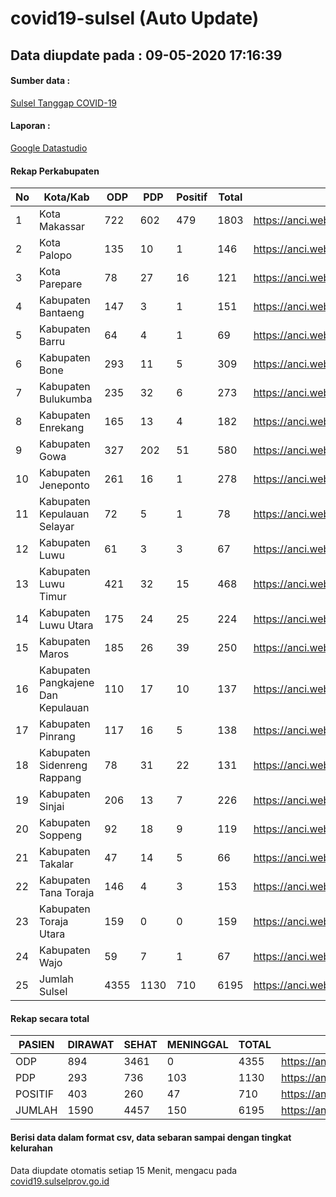 
# covid19-sulsel (Auto Update)

## Data diupdate pada : 09-05-2020 17:16:39

#### Sumber data :
[Sulsel Tanggap COVID-19](https://covid19.sulselprov.go.id)

#### Laporan :
[Google Datastudio](https://datastudio.google.com/s/jythWGc1j4w)

#### Rekap Perkabupaten 
|No|Kota/Kab|ODP|PDP|Positif|Total|Link|
| --- | --- | --- | --- | --- | --- | --- |
|1|Kota Makassar|722|602|479|1803|https://anci.web.id/cor/kota_makassar|
|2|Kota Palopo|135|10|1|146|https://anci.web.id/cor/kota_palopo|
|3|Kota Parepare|78|27|16|121|https://anci.web.id/cor/kota_parepare|
|4|Kabupaten Bantaeng|147|3|1|151|https://anci.web.id/cor/kabupaten_bantaeng|
|5|Kabupaten Barru|64|4|1|69|https://anci.web.id/cor/kabupaten_barru|
|6|Kabupaten Bone|293|11|5|309|https://anci.web.id/cor/kabupaten_bone|
|7|Kabupaten Bulukumba|235|32|6|273|https://anci.web.id/cor/kabupaten_bulukumba|
|8|Kabupaten Enrekang|165|13|4|182|https://anci.web.id/cor/kabupaten_enrekang|
|9|Kabupaten Gowa|327|202|51|580|https://anci.web.id/cor/kabupaten_gowa|
|10|Kabupaten Jeneponto|261|16|1|278|https://anci.web.id/cor/kabupaten_jeneponto|
|11|Kabupaten Kepulauan Selayar|72|5|1|78|https://anci.web.id/cor/kabupaten_kepulauan_selayar|
|12|Kabupaten Luwu|61|3|3|67|https://anci.web.id/cor/kabupaten_luwu|
|13|Kabupaten Luwu Timur|421|32|15|468|https://anci.web.id/cor/kabupaten_luwu_timur|
|14|Kabupaten Luwu Utara|175|24|25|224|https://anci.web.id/cor/kabupaten_luwu_utara|
|15|Kabupaten Maros|185|26|39|250|https://anci.web.id/cor/kabupaten_maros|
|16|Kabupaten Pangkajene Dan Kepulauan|110|17|10|137|https://anci.web.id/cor/kabupaten_pangkajene_dan_kepulauan|
|17|Kabupaten Pinrang|117|16|5|138|https://anci.web.id/cor/kabupaten_pinrang|
|18|Kabupaten Sidenreng Rappang|78|31|22|131|https://anci.web.id/cor/kabupaten_sidenreng_rappang|
|19|Kabupaten Sinjai|206|13|7|226|https://anci.web.id/cor/kabupaten_sinjai|
|20|Kabupaten Soppeng|92|18|9|119|https://anci.web.id/cor/kabupaten_soppeng|
|21|Kabupaten Takalar|47|14|5|66|https://anci.web.id/cor/kabupaten_takalar|
|22|Kabupaten Tana Toraja|146|4|3|153|https://anci.web.id/cor/kabupaten_tana_toraja|
|23|Kabupaten Toraja Utara|159|0|0|159|https://anci.web.id/cor/kabupaten_toraja_utara|
|24|Kabupaten Wajo|59|7|1|67|https://anci.web.id/cor/kabupaten_wajo|
|25|Jumlah Sulsel|4355|1130|710|6195|https://anci.web.id/cor/jumlah_sulsel|

#### Rekap secara total

| PASIEN | DIRAWAT | SEHAT | MENINGGAL | TOTAL | LINK |
| ---- | -------- | ---- | ---- |  ---- | ---- |
| ODP | 894 | 3461 | 0 | 4355 | https://anci.web.id/cor/odp_detail.html |
| PDP | 293 | 736 | 103 | 1130 | https://anci.web.id/cor/pdp_detail.html |
| POSITIF | 403 | 260 | 47 | 710 | https://anci.web.id/cor/positif_detail.html |
| JUMLAH | 1590 | 4457 | 150 | 6195 | https://anci.web.id/cor/jumlah_sulsel/ |

 
#### Berisi data dalam format csv, data sebaran sampai dengan tingkat kelurahan

Data diupdate otomatis setiap 15 Menit, mengacu pada [covid19.sulselprov.go.id](https://covid19.sulselprov.go.id)

